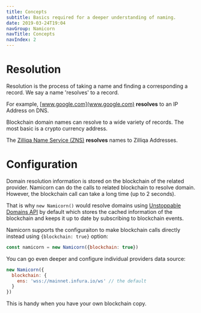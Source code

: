 ```yaml
---
title: Concepts
subtitle: Basics required for a deeper understanding of naming.
date: 2019-03-24T19:04
navGroup: Namicorn
navTitle: Concepts
navIndex: 2
---
```


# Resolution

Resolution is the process of taking a name and finding a corresponding a record.
We say a name 'resolves' to a record.

For example, [www.google.com](www.google.com) **resolves** to an IP Address on
DNS.

Blockchain domain names can resolve to a wide variety of records. The most basic
is a crypto currency address.


The [Zilliqa Name Service (ZNS)](https://unstoppabledomains.com/) **resolves** names to Zilliqa Addresses.

# Configuration

Domain resolution information is stored on the blockchain of the related provider.
Namicorn can do the calls to related blockchain to resolve domain.
However, the blockchain call can take a long time (up to 2 seconds).


That is why `new Namicorn()` would resolve domains using [Unstoppable Domains API](https://docs.unstoppabledomains.com/docs/api/reference/) by default which stores the cached information of the blockchain and keeps it up to date by subscribing to blockchain events.

Namicorn supports the configuraiton to make blockchain calls directly instead using `{blockchain: true}` option:

```javascript
const namicorn = new Namicorn({blockchain: true})
```

You can go even deeper and configure individual providers data source:

``` javascript
new Namicorn({
  blockchain: {
    ens: 'wss://mainnet.infura.io/ws' // the default
  }
})
```

This is handy when you have your own blockchain copy.
